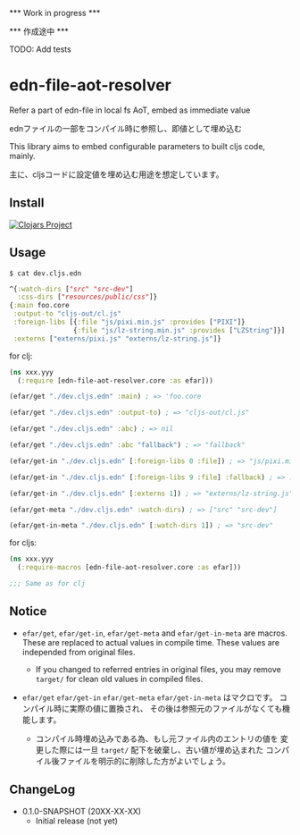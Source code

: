 

*** Work in progress ***

*** 作成途中 ***


TODO: Add tests



# edn-file-aot-resolver

Refer a part of edn-file in local fs AoT, embed as immediate value

ednファイルの一部をコンパイル時に参照し、即値として埋め込む

This library aims to embed configurable parameters to built cljs code, mainly.

主に、cljsコードに設定値を埋め込む用途を想定しています。


## Install

[![Clojars Project](http://clojars.org/jp.ne.tir/edn-file-aot-resolver/latest-version.svg)](http://clojars.org/jp.ne.tir/edn-file-aot-resolver)


## Usage

`$ cat dev.cljs.edn`

```clojure
^{:watch-dirs ["src" "src-dev"]
  :css-dirs ["resources/public/css"]}
{:main foo.core
 :output-to "cljs-out/cl.js"
 :foreign-libs [{:file "js/pixi.min.js" :provides ["PIXI"]}
                {:file "js/lz-string.min.js" :provides ["LZString"]}]
 :externs ["externs/pixi.js" "externs/lz-string.js"]}
```

for clj:

```clojure
(ns xxx.yyy
  (:require [edn-file-aot-resolver.core :as efar]))

(efar/get "./dev.cljs.edn" :main) ; => 'foo.core

(efar/get "./dev.cljs.edn" :output-to) ; => "cljs-out/cl.js"

(efar/get "./dev.cljs.edn" :abc) ; => nil

(efar/get "./dev.cljs.edn" :abc "fallback") ; => "fallback"

(efar/get-in "./dev.cljs.edn" [:foreign-libs 0 :file]) ; => "js/pixi.min.js"

(efar/get-in "./dev.cljs.edn" [:foreign-libs 9 :file] :fallback) ; => :fallback

(efar/get-in "./dev.cljs.edn" [:externs 1]) ; => "externs/lz-string.js"

(efar/get-meta "./dev.cljs.edn" :watch-dirs) ; => ["src" "src-dev"]

(efar/get-in-meta "./dev.cljs.edn" [:watch-dirs 1]) ; => "src-dev"
```

for cljs:

```clojure
(ns xxx.yyy
  (:require-macros [edn-file-aot-resolver.core :as efar]))

;;; Same as for clj
```


## Notice

- `efar/get`, `efar/get-in`, `efar/get-meta` and `efar/get-in-meta` are macros.
  These are replaced to actual values in compile time.
  These values are independed from original files.
  - If you changed to referred entries in original files,
    you may remove `target/` for clean old values in compiled files.

- `efar/get` `efar/get-in` `efar/get-meta` `efar/get-in-meta` はマクロです。
  コンパイル時に実際の値に置換され、
  その後は参照元のファイルがなくても機能します。
  - コンパイル時埋め込みである為、もし元ファイル内のエントリの値を
    変更した際には一旦 `target/` 配下を破棄し、古い値が埋め込まれた
    コンパイル後ファイルを明示的に削除した方がよいでしょう。



## ChangeLog

- 0.1.0-SNAPSHOT (20XX-XX-XX)
    - Initial release (not yet)





